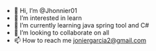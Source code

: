 - 👋 Hi, I’m @Jhonnier01
- 👀 I’m interested in learn
- 🌱 I’m currently learning java spring tool and C#
- 💞️ I’m looking to collaborate on all
- 📫 How to reach me joniergarcia2@gmail.com

<!---
Jhonnier01/Jhonnier01 is a ✨ special ✨ repository because its `README.md` (this file) appears on your GitHub profile.
You can click the Preview link to take a look at your changes.
--->
